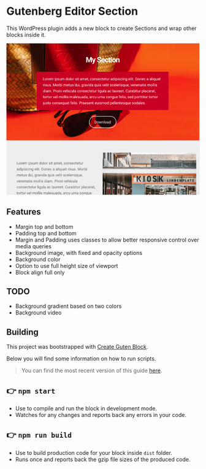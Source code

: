# Gutenberg Editor Section

This WordPress plugin adds a new block to create Sections and wrap other blocks inside it.

![Sample](./src/sample.png)

## Features

- Margin top and bottom
- Padding top and bottom
- Margin and Padding uses classes to allow better responsive control over media queries
- Background image, with fixed and opacity options
- Background color
- Option to use full height size of viewport
- Block align full only

## TODO

- Background gradient based on two colors
- Background video

## Building

This project was bootstrapped with [Create Guten Block](https://github.com/ahmadawais/create-guten-block).

Below you will find some information on how to run scripts.

>You can find the most recent version of this guide [here](https://github.com/ahmadawais/create-guten-block).

## 👉  `npm start`
- Use to compile and run the block in development mode.
- Watches for any changes and reports back any errors in your code.

## 👉  `npm run build`
- Use to build production code for your block inside `dist` folder.
- Runs once and reports back the gzip file sizes of the produced code.